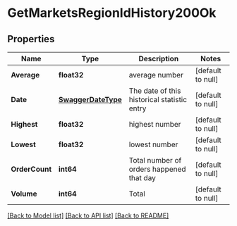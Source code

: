 # GetMarketsRegionIdHistory200Ok

## Properties
Name | Type | Description | Notes
------------ | ------------- | ------------- | -------------
**Average** | **float32** | average number | [default to null]
**Date** | [**SwaggerDateType**](SwaggerDateType.md) | The date of this historical statistic entry | [default to null]
**Highest** | **float32** | highest number | [default to null]
**Lowest** | **float32** | lowest number | [default to null]
**OrderCount** | **int64** | Total number of orders happened that day | [default to null]
**Volume** | **int64** | Total | [default to null]

[[Back to Model list]](../README.md#documentation-for-models) [[Back to API list]](../README.md#documentation-for-api-endpoints) [[Back to README]](../README.md)


